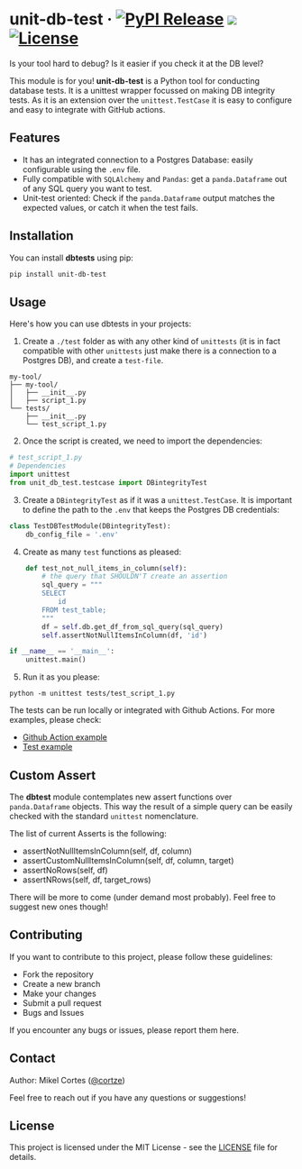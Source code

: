 # unit-db-test &middot; [![PyPI Release](https://img.shields.io/pypi/v/unit-db-test.svg)](https://pypi.org/project/unit-db-test/) ![](https://github.com/cortze/dbtest/actions/workflows/module_tests.yml/badge.svg) [![License](https://img.shields.io/badge/license-MIT-blue.svg)](https://opensource.org/licenses/MIT)

Is your tool hard to debug? Is it easier if you check it at the DB level? 

This module is for you! **unit-db-test** is a Python tool for conducting database tests. It is a unittest wrapper focussed on making DB integrity tests.
As it is an extension over the `unittest.TestCase` it is easy to configure and easy to integrate with GitHub actions.



## Features

- It has an integrated connection to a Postgres Database: easily configurable using the `.env` file.
- Fully compatible with `SQLAlchemy` and `Pandas`: get a `panda.Dataframe` out of any SQL query you want to test.
- Unit-test oriented: Check if the `panda.Dataframe` output matches the expected values, or catch it when the test fails.

## Installation

You can install **dbtests** using pip:

```bash
pip install unit-db-test
```

## Usage
Here's how you can use dbtests in your projects:

1. Create a `./test` folder as with any other kind of `unittests` (it is in fact compatible with other `unittests` just make there is a connection to a Postgres DB), and create a `test-file`.
```shell
my-tool/
├── my-tool/
│   ├── __init__.py
│   ├── script_1.py
└── tests/
    ├── __init__.py
    └── test_script_1.py
```

2. Once the script is created, we need to import the dependencies:
```python
# test_script_1.py
# Dependencies
import unittest
from unit_db_test.testcase import DBintegrityTest
```

3. Create a `DBintegrityTest` as if it was a `unittest.TestCase`. It is important to define the path to the `.env` that keeps the Postgres DB credentials:
```python
class TestDBTestModule(DBintegrityTest):
    db_config_file = '.env'
```

4. Create as many `test` functions as pleased:
```python
    def test_not_null_items_in_column(self):
        # the query that SHOULDN'T create an assertion
        sql_query = """
        SELECT 
            id
        FROM test_table;        
        """
        df = self.db.get_df_from_sql_query(sql_query)
        self.assertNotNullItemsInColumn(df, 'id')

if __name__ == '__main__':
    unittest.main()
```

5. Run it as you please:
```shell
python -m unittest tests/test_script_1.py
```

The tests can be run locally or integrated with Github Actions. 
For more examples, please check:
- [Github Action example](./.github/workflows/module_tests.yml)
- [Test example](./tests/module.py)

## Custom Assert 
The **dbtest** module contemplates new assert functions over `panda.Dataframe` objects. 
This way the result of a simple query can be easily checked with the standard `unittest` nomenclature.

The list of current Asserts is the following:
- assertNotNullItemsInColumn(self, df, column)
- assertCustomNullItemsInColumn(self, df, column, target)
- assertNoRows(self, df)
- assertNRows(self, df, target_rows)

There will be more to come (under demand most probably). Feel free to suggest new ones though!


## Contributing
If you want to contribute to this project, please follow these guidelines:

- Fork the repository
- Create a new branch
- Make your changes
- Submit a pull request
- Bugs and Issues

If you encounter any bugs or issues, please report them here.

## Contact
Author: Mikel Cortes ([@cortze](https://github.com/cortze))

Feel free to reach out if you have any questions or suggestions!

## License
This project is licensed under the MIT License - see the [LICENSE](./LICENSE) file for details.
